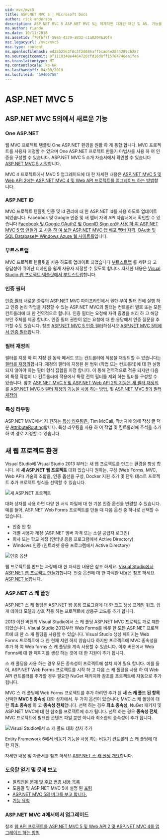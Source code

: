```yaml
---
uid: mvc/mvc5
title: ASP.NET MVC 5 | Microsoft Docs
author: rick-anderson
description: ASP.NET MVC 5 ASP.NET MVC 5는 체계적인 디자인 패턴 및 AS. 기능을 사용 하 여 확장성이 뛰어난 표준 기반 웹 응용 프로그램을 빌드하기 위한 프레임 워크...
ms.author: riande
ms.date: 10/11/2018
ms.assetid: f79fbf7f-59e5-4279-a832-c1a0294630f4
msc.legacyurl: /mvc/mvc5
msc.type: content
ms.openlocfilehash: ed25b2563f8c3f2d686affbcad4e2844289cb287
ms.sourcegitcommit: 0f1119340e4464720cfd16d0ff15764746ea1fea
ms.translationtype: MT
ms.contentlocale: ko-KR
ms.lasthandoff: 04/09/2019
ms.locfileid: "59406758"
---
```

# <a name="aspnet-mvc-5"></a>ASP.NET MVC 5

## <a name="whats-new-in-aspnet-mvc-5"></a>ASP.NET MVC 5의에서 새로운 기능

### <a name="one-aspnet"></a>One ASP.NET

웹 MVC 프로젝트 템플릿 One ASP.NET 환경을 원활 하 게 통합 합니다. MVC 프로젝트를 사용자 지정할 수 있으며 One ASP.NET 프로젝트 만들기 마법사를 사용 하 여 인증을 구성할 수 있습니다. ASP.NET MVC 5 소개 자습서에서 확인할 수 있습니다 [ASP.NET MVC 5 시작](overview/getting-started/introduction/getting-started.md)합니다.

MVC 4 프로젝트에서 MVC 5 업그레이드에 대 한 자세한 내용은 [ASP.NET MVC 5 및 Web API 2에는 ASP.NET MVC 4 및 Web API 프로젝트를 업그레이드 하는 방법](overview/releases/how-to-upgrade-an-aspnet-mvc-4-and-web-api-project-to-aspnet-mvc-5-and-web-api-2.md)합니다.

### <a name="aspnet-identity"></a>ASP.NET ID

MVC 프로젝트 템플릿 인증 및 id 관리에 대 한 ASP.NET Id를 사용 하도록 업데이트 되었습니다. Facebook 및 Google 인증 및 새 멤버 자격 API 자습서에서 확인할 수 있습니다 [Facebook 및 Google OAuth2 및 OpenID Sign on을 사용 하 여 ASP.NET MVC 5 앱 만들기](overview/security/create-an-aspnet-mvc-5-app-with-facebook-and-google-oauth2-and-openid-sign-on.md) 고 [사용 하 여 보안 ASP.NET MVC 앱 배포 멤버 자격, OAuth 및 SQL Database는 Windows Azure 웹 사이트를](https://docs.microsoft.com/aspnet/core/security/authorization/secure-data)입니다.

### <a name="bootstrap"></a>부트스트랩

MVC 프로젝트 템플릿을 사용 하도록 업데이트 되었습니다 [부트스트랩](http://getbootstrap.com/) 를 세련 되 고 응답성이 뛰어난 디자인을 쉽게 사용자 지정할 수 있도록 합니다. 자세한 내용은 [Visual Studio 웹 프로젝트 템플릿에서 부트스트랩](../visual-studio/overview/2013/creating-web-projects-in-visual-studio.md#bootstrap)합니다.

### <a name="authentication-filters"></a>인증 필터

[인증 필터](http://www.dotnetcurry.com/showarticle.aspx?ID=957) 새로운 종류의 ASP.NET MVC 파이프라인에서 권한 부여 필터 전에 실행 하 고 인증 논리 작업을 지정할 수 있는 ASP.NET MVC의 필터는 컨트롤러 별로 또는 모든 컨트롤러에 대 한 전역적으로 합니다. 인증 필터는 요청에 자격 증명을 처리 하 고 해당 보안 주체를 제공 합니다. 인증 필터 권한이 없는 요청에 대 한 응답에서 인증 질문을 추가할 수도 있습니다. 참조 [ASP.NET MVC 5 인증 필터](http://www.dotnetcurry.com/showarticle.aspx?ID=957)하십시오 [ASP.NET MVC 5의에서 인증 필터](http://theshravan.net/blog/authentication-filters-in-asp-net-mvc-5/)합니다.

### <a name="filter-overrides"></a>필터 재정의

필터를 지정 하 여 지정 된 동작 메서드 또는 컨트롤러에 적용을 재정의할 수 있습니다는 [필터를 재정의](http://www.davidhayden.me/blog/filter-overrides-in-asp-net-mvc-5)합니다. 재정의 필터에 지정된 된 범위 (작업 또는 컨트롤러)에 대 한 실행 되지 않아야 하는 필터 형식 집합을 지정 합니다. 이 통해 전역적으로 적용 되지만 다음의 특정 작업이 나 컨트롤러에 적용에서 특정 전역 필터를 제외 하는 필터를 구성할 수 있습니다. 참조 [ASP.NET MVC 5 및 ASP.NET Web API 2의 기능은 새 필터 재정의](https://weblogs.asp.net/imranbaloch/archive/2013/09/25/new-filter-overrides-in-asp-net-mvc-5-and-asp-net-web-api-2.aspx)를 [ASP.NET MVC 5 필터 재정의 기능을 사용 하는 방법](http://hackwebwith.net/how-to-use-the-asp-net-mvc-5-filter-overrides-feature/), 및 [ASP.NET MVC 5의 필터 재정의](http://www.davidhayden.me/blog/filter-overrides-in-asp-net-mvc-5)

### <a name="attribute-routing"></a>특성 라우팅

ASP.NET MVC에서 지 원하는 [특성 라우팅은](https://blogs.msdn.com/b/webdev/archive/2013/10/17/attribute-routing-in-asp-net-mvc-5.aspx), Tim McCall, 작성자에 의해 작성 글 덕분 [AttributeRouting](https://github.com/mccalltd/AttributeRouting)합니다. 특성 라우팅을 사용 하 여 작업 및 컨트롤러에 주석을 추가 하 여 경로 지정할 수 있습니다.

## <a name="new-web-project-experience"></a>새 웹 프로젝트 환경

Visual Studio에 Visual Studio 2013 부터는 새 웹 프로젝트를 만드는 환경을 향상 합니다. 에 **새 ASP.NET 웹 프로젝트** 대화 있습니다 원하는, 구성 (Web Forms, MVC, Web API) 기술의 조합을, 인증 옵션을 구성, Docker 지원 추가 및 단위 테스트 프로젝트 추가 프로젝트 형식을 선택할 수 있습니다.

![새 ASP.NET 프로젝트](mvc5/_static/new-aspnet-web-app-dialog.png)

대화 상자를 사용 하면 다양 한 서식 파일에 대 한 기본 인증 옵션을 변경할 수 있습니다. 예를 들어, ASP.NET Web Forms 프로젝트를 만들 때 다음 옵션 중 하나로 선택할 수 있습니다.

- 인증 안 함
- 개별 사용자 계정 (ASP.NET 멤버 자격 또는 소셜 공급자 로그인)
- 회사 또는 학교 계정 (인터넷 응용 프로그램에서 Active Directory)
- Windows 인증 (인트라넷 응용 프로그램에서 Active Directory)

![인증 옵션](mvc5/_static/change-authentication-dialog.png)

웹 프로젝트를 만드는 과정에 대 한 자세한 내용은 참조 하세요. [Visual Studio에서 ASP.NET 웹 프로젝트 만들기](../visual-studio/overview/2013/creating-web-projects-in-visual-studio.md)합니다. 인증 옵션에 대 한 자세한 내용은 참조 하세요. [ASP.NET Id](../identity/overview/index.md)합니다.

<a id="scaffold"></a>
### <a name="aspnet-scaffolding"></a>ASP.NET 스 캐 폴딩

ASP.NET 스 캐 폴딩은 ASP.NET 웹 응용 프로그램에 대 한 코드 생성 프레임 워크. 쉽게 데이터 모델과 상호 작용 하는 프로젝트에 상용구 코드를 추가 합니다.

2013 이전 버전의 Visual Studio에서 스 캐 폴딩 ASP.NET MVC 프로젝트 개로 제한 되었습니다. Visual Studio 2013부터 Web Forms를 비롯 한 모든 ASP.NET 프로젝트에 대 한 스 캐 폴딩을 사용할 수 있습니다. Visual Studio 생성 페이지는 Web Forms 프로젝트에 대 한 현재 지원 하지 않습니다 하지만 프로젝트에 MVC 종속성을 추가 하 여 Web forms 스 캐 폴딩을 계속 사용할 수 있습니다. 이후 버전에서 Web Forms에 대 한 페이지를 생성 하는 것에 대 한 지원이 추가 됩니다.

스 캐 폴딩을 사용 하는 경우 모든 종속성이 프로젝트에 설치 되어 필요 합니다. 예를 들어, ASP.NET Web Forms 프로젝트를 시작 하 고 다음 스 캐 폴딩을 사용 하 여 Web API 컨트롤러를 추가할 경우 필요한 NuGet 패키지와 참조를 프로젝트에 자동으로 추가 됩니다.

MVC 스 캐 폴딩에 Web Forms 프로젝트를 추가 하려면 추가 된 **새 스 캐 폴드 된 항목** 선택한 **MVC 5 종속성** 대화 상자에서. 두 가지 옵션이 있습니다; MVC 스 캐 폴딩에 대 한 **최소 종속성** 하 고 **종속성 전체**합니다. 선택 하는 경우 **최소 종속성**, NuGet 패키지 및 ASP.NET MVC에 대 한 참조를 프로젝트에 추가 됩니다. 선택 하는 경우 **종속성 전체**, MVC 프로젝트에 필요한 콘텐츠 파일 뿐만 아니라 최소한의 종속성이 추가 됩니다.

![Visual Studio에서 스 캐 폴드 대화 상자 추가](overview/getting-started/getting-started-with-ef-using-mvc/creating-an-entity-framework-data-model-for-an-asp-net-mvc-application/_static/add-scaffold.png)

Entity Framework 6에서 비동기 기능을 사용 하는 비동기 컨트롤러 스 캐 폴딩에 대 한 지원.

자세한 내용 및 자습서를 참조 하세요 [ASP.NET 스 캐 폴딩 개요](../visual-studio/overview/2013/aspnet-scaffolding-overview.md)합니다.

### <a name="get-help-and-report-issues"></a>도움말 얻기 및 문제 보고

- [알려진된 문제 및 주요 변경 내용 목록](../visual-studio/overview/2013/release-notes.md#knownissues)
- 도움말 및 ASP.NET MVC 5에 설명 된 [포럼](https://forums.asp.net/1146.aspx)
- [ASP.NET MVC 5의 버그를 보고 합니다.](https://github.com/aspnet/AspNetWebStack/issues)
- [기능 요청](http://aspnet.uservoice.com/forums/41201-asp-net-mvc)

### <a name="upgrade-from-aspnet-mvc-4"></a>ASP.NET MVC 4에서에서 업그레이드

참조 [웹 API 프로젝트를 ASP.NET MVC 5 및 Web API 2 및 ASP.NET MVC 4를 업그레이드 하는 방법](overview/releases/how-to-upgrade-an-aspnet-mvc-4-and-web-api-project-to-aspnet-mvc-5-and-web-api-2.md)
